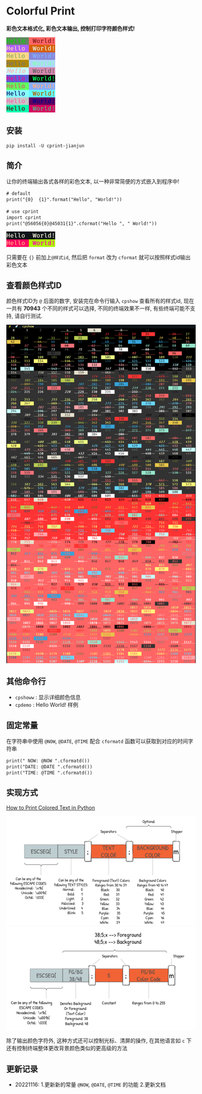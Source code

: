 # Colorful Print

**彩色文本格式化, 彩色文本输出, 控制打印字符颜色样式!**

![main][1]

## 安装

    pip install -U cprint-jianjun

## 简介

让你的终端输出各式各样的彩色文本, 以一种非常简便的方式嵌入到程序中!

```
# default
print("{0}  {1}".format("Hello", "World!"))

# use cprint
import cprint
print("@56056{0}@45031{1}".cformat("Hello ", " World!"))
```

![use][2]

只需要在 `{}` 前加上`@样式id`, 然后把 `format` 改为 `cformat` 就可以按照样式id输出彩色文本

## 查看颜色样式ID

颜色样式ID为 `@` 后面的数字, 安装完在命令行输入 `cpshow` 查看所有的样式id, 现在一共有 **70943** 个不同的样式可以选择, 不同的终端效果不一样, 有些终端可能不支持, 请自行测试.

![style][3]

## 其他命令行

* `cpshoww` : 显示详细颜色信息
* `cpdemo` : Hello World! 样例

## 固定常量

在字符串中使用 `@NOW`, `@DATE`, `@TIME` 配合 `cformatd` 函数可以获取到对应的时间字符串
```
print(" NOW: @NOW ".cformatd())
print("DATE: @DATE ".cformatd())
print("TIME: @TIME ".cformatd())
```

## 实现方式

[How to Print Colored Text in Python](https://stackabuse.com/how-to-print-colored-text-in-python/)

![how][4]
![how][5]

除了输出颜色字符外, 这种方式还可以控制光标、清屏的操作, 在其他语言如 `c` 下还有控制终端整体更改背景颜色类似的更高级的方法

## 更新记录
* 20221116: 1.更新新的常量 `@NOW`, `@DATE`, `@TIME` 的功能 2.更新文档

  [1]: https://raw.githubusercontent.com/EVA-JianJun/cprint/master/img/1.png
  [2]: https://raw.githubusercontent.com/EVA-JianJun/cprint/master/img/2.png
  [3]: https://raw.githubusercontent.com/EVA-JianJun/cprint/master/img/3.png
  [4]: https://raw.githubusercontent.com/EVA-JianJun/cprint/master/img/4.jpg
  [5]: https://raw.githubusercontent.com/EVA-JianJun/cprint/master/img/5.jpg
